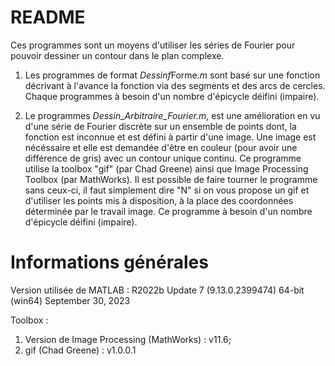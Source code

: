 # README

Ces programmes sont un moyens d'utiliser les séries de Fourier pour pouvoir dessiner un contour dans le plan complexe.

  1. Les programmes de format *Dessinf*Forme.*m* sont basé sur une fonction décrivant à l'avance la fonction via des segments et des arcs de cercles.
     Chaque programmes à besoin d'un nombre d'épicycle déifini (impaire).

  2. Le programmes *Dessin_Arbitraire_Fourier.m*, est une amélioration en vu d'une série de Fourier discrète sur un ensemble de points dont,
  la fonction est inconnue et est défini à partir d'une image.
  Une image est nécéssaire et elle est demandée d'être en couleur (pour avoir une différence de gris) avec un contour unique continu.
  Ce programme utilise  la toolbox "gif" (par Chad Greene) ainsi que Image Processing Toolbox (par MathWorks).
  Il est possible de faire tourner le programme sans ceux-ci, il faut simplement dire "N" si on vous propose un gif et d'utiliser les points mis à disposition,
  à la place des coordonnées déterminée par le travail image.
  Ce programme à besoin d'un nombre d'épicycle déifini (impaire).

# Informations générales
Version utilisée de MATLAB : 
  R2022b Update 7 (9.13.0.2399474)
  64-bit (win64)
  September 30, 2023

  Toolbox :
  1. Version de Image Processing (MathWorks) : v11.6;
  2. gif (Chad Greene) : v1.0.0.1

